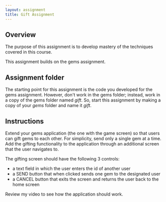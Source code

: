 ```yaml
---
layout: assignment
title: Gift Assignment
---
```


## Overview

The purpose of this assignment is to develop mastery of the techniques covered in this course.

This assignment builds on the gems assignment.

## Assignment folder

The starting point for this assignment is the code you developed for the gems assignment.
However, don't work in the gems folder; instead, work in a copy of the gems folder named _gift_.
So, start this assignment by making a copy of your _gems_ folder and name it _gift_.

## Instructions

Extend your gems application (the one with the game screen)
so that users can gift gems to each other.
For simplicity, send only a single gem at a time.
Add the gifting functionality to the application through an additional screen
that the user navigates to.

The gifting screen should have the following 3 controls:

* a text field in which the user enters the id of another user
* a SEND button that when clicked sends one gem to the designated user
* a CANCEL button that exits the screen and returns the user back to the home screen

Review my video to see how the application should work.

